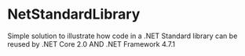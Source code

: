 # NetStandardLibrary
Simple solution to illustrate how code in a .NET Standard library can be reused by .NET Core 2.0 AND .NET Framework 4.7.1
